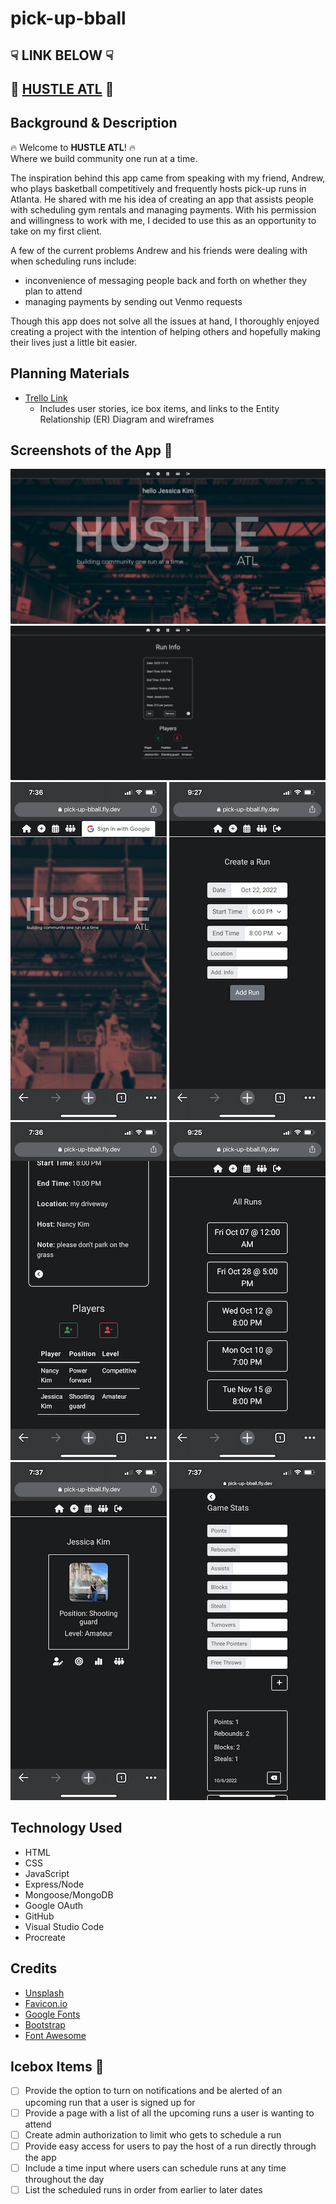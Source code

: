 # pick-up-bball

## ☟ LINK BELOW ☟
## 🏀 [HUSTLE ATL](https://pick-up-bball.fly.dev/) 🏀

## Background & Description
🔥 Welcome to **HUSTLE ATL**! 🔥<br /> 
Where we build community one run at a time. 

The inspiration behind this app came from speaking with my friend, Andrew, who plays basketball competitively and frequently hosts pick-up runs in Atlanta. He shared with me his idea of creating an app that assists people with scheduling gym rentals and managing payments. With his permission and willingness to work with me, I decided to use this as an opportunity to take on my first client.

A few of the current problems Andrew and his friends were dealing with when scheduling runs include:
  - inconvenience of messaging people back and forth on whether they plan to attend
  - managing payments by sending out Venmo requests

Though this app does not solve all the issues at hand, I thoroughly enjoyed creating a project with the intention of helping others and hopefully making their lives just a little bit easier.

## Planning Materials
- [Trello Link](https://trello.com/b/4ZJCWAd6/pick-up-bball) 
  - Includes user stories, ice box items, and links to the Entity Relationship (ER) Diagram and wireframes

## Screenshots of the App 📸
![Home Page](./public/images/home%20page.png)
![Run Info](./public/images/run2.png)<br />
![Home Page Mobile](./public/images/homepagemobile.PNG)
![Create a Run](./public/images/createrun.PNG)
![Scheduled Run and Players](./public/images/run.PNG)
![All Runs](./public/images/allruns.PNG)
![User Profile](./public/images/userprofile.PNG)
![User Game Stats](./public/images/gamestats.PNG)

## Technology Used
  - HTML
  - CSS
  - JavaScript
  - Express/Node
  - Mongoose/MongoDB
  - Google OAuth
  - GitHub
  - Visual Studio Code
  - Procreate

## Credits
- [Unsplash](https://unsplash.com/)
- [Favicon.io](https://favicon.io/)
- [Google Fonts](https://fonts.google.com/)
- [Bootstrap](https://getbootstrap.com/)
- [Font Awesome](https://fontawesome.com/)

## Icebox Items 🧊
  - [ ] Provide the option to turn on notifications and be alerted of an upcoming run that a user is signed up for
  - [ ] Provide a page with a list of all the upcoming runs a user is wanting to attend
  - [ ] Create admin authorization to limit who gets to schedule a run
  - [ ] Provide easy access for users to pay the host of a run directly through the app
  - [ ] Include a time input where users can schedule runs at any time throughout the day
  - [ ] List the scheduled runs in order from earlier to later dates